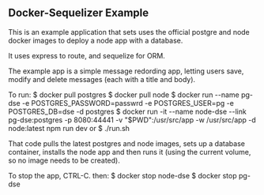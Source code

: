 Docker-Sequelizer Example
-------------------------

This is an example application that sets uses the official postgre and node docker images to deploy a node app with a database.

It uses express to route, and sequelize for ORM.

The example app is a simple message redording app, letting users save, modify and delete messages (each with a title and body).

To run:
	$ docker pull postgres
	$ docker pull node
	$ docker run --name pg-dse -e POSTGRES_PASSWORD=passwrd -e POSTGRES_USER=pg -e POSTGRES_DB=dse -d postgres
	$ docker run -it --name node-dse --link pg-dse:postgres -p 8080:44441 -v "$PWD":/usr/src/app -w /usr/src/app -d node:latest npm run dev
or
	$ ./run.sh
	
That code pulls the latest postgres and node images, sets up a database container, installs the node app and then runs it (using the current volume, so no image needs to be created).

To stop the app, CTRL-C. then:
	$ docker stop node-dse
	$ docker stop pg-dse